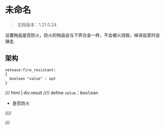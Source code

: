 # 未命名

> 文档版本：1.21.0.24

设置物品是否防火，防火的物品会与下界合金一样，不会被火烧毁，掉进岩浆时会弹走.

## 架构

```mcschema
netease:fire_resistant:
{
  boolean "value" : opt
}

```

/// html | div.result
//// define
`value`：<samp>boolean</samp>

- 是否防火


////


///

